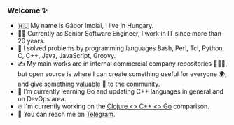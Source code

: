 ### Welcome ✨

- 🇭🇺 My name is Gábor Imolai, I live in Hungary.
- 👩‍💻 Currently as Senior Software Engineer, I work in IT since more than 20 years.
- 🤖 I solved problems by programming languages Bash, Perl, Tcl, Python, C, C++, Java, JavaScript, Groovy.
- ✍️ My main works are in internal commercial company repositories 🙈🙉🙊, but open source is where I can create something useful for everyone 🌍, and give something valuable 💎 to the community.
- 🌱 I’m currently learning Go and updating C++ languages in general and on DevOps area.
- 🔥 I'm currently working on the [Clojure <> C++ <> Go](https://github.com/Imolai/clj_cpp_go) comparison.
- 💬 You can reach me on [Telegram](https://t.me/imolaigabor).
